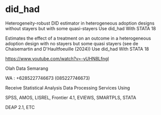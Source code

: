 # did_had
Heterogeneity-robust DID estimator in heterogeneous adoption designs without stayers but with some quasi-stayers Use did_had With STATA 18

Estimates the effect of a treatment on an outcome in a heterogeneous adoption design with no stayers but some quasi stayers (see de Chaisemartin and D'Haultfoeuille (2024)) Use did_had With STATA 18

https://www.youtube.com/watch?v=-yUHN8LfngI

Olah Data Semarang

WA : +6285227746673 (085227746673)

Receive Statistical Analysis Data Processing Services Using

SPSS, AMOS, LISREL, Frontier 4.1, EVIEWS, SMARTPLS, STATA

DEAP 2.1, ETC
